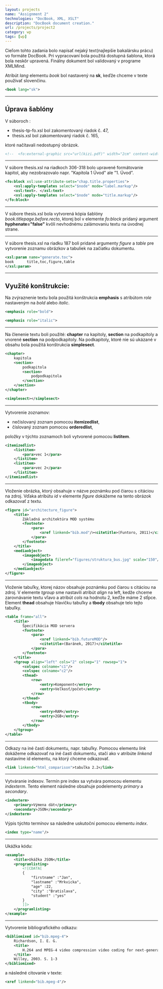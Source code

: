 ```yaml
---
layout: projects
name: "Assignment 2"
technologies: "DocBook, XML, XSLT"
description: "DocBook document creation."
url: /projects/project2
category: wp
tags: [wp]
---
```


Cieľom tohto zadania bolo napísať nejaký text(najlepšie bakalársku prácu) vo formáte DocBook. Pri vypracovaní bola použitá dostupná šablona, ktorá bola neskôr upravená. Finálny dokument bol validovaný v programe XMLMind.

Atribút *lang* elementu *book* bol nastavený na **sk**, keďže chceme v texte používať slovenčinu.

```xml
<book lang="sk">
```

---

## Úprava šablóny

V súboroch :
* thesis-tp-fo.xsl bol zakomentovaný riadok č. 47, 
* thesis.xsl bol zakomentovaný riadok č. 165,

ktoré načítavali nedostupný obrázok.

```xml
<!--  <fo:external-graphic src="url(kizi.pdf)" width="2cm" content-width="scale-to-fit"/> -->
```

---

V súbore thesis.xsl na riadkoch 306-318 bolo upravené formátovanie kapitol, aby nezobrazovalo napr. "Kapitola 1 Úvod" ale "1. Úvod".

```xml
<fo:block xsl:use-attribute-sets="chap.title.properties">
    <xsl:apply-templates select="$node" mode="label.markup"/>
    <xsl:text>. </xsl:text>
    <xsl:apply-templates select="$node" mode="title.markup"/>
</fo:block>
```

---

V súbore thesis.xsl bola vytvorená kópia šablóny *book.titlepage.before.recto*, ktorej bol v elemente *fo:block* pridaný argument **hyphenate="false"** kvôli nevhodnému zalámovaniu textu na úvodnej strane.

---

V súbore thesis.xsl na riadku 187 boli pridané argumenty *figure* a *table* pre vytvorenie zoznamu obrázkov a tabuliek na začiatku dokumentu.


```xml
<xsl:param name="generate.toc">
book      title,toc,figure,table
</xsl:param>
```

---

## Využité konštrukcie:

Na zvýraznenie textu bola použitá konštrukcia **emphasis** s atribútom *role* nastaveným na *bold* alebo *italic*.

```xml
<emphasis role="bold">
```

```xml
<emphasis role="italic">
```

---

Na členenie textu boli použité: **chapter** na kapitoly, **section** na podkapitoly a vnorené **section** na podpodkapitoly. Na podkapitoly, ktoré nie sú ukázané v obsahu bola použitá konštrukcia **simplesect**.

```xml
<chapter>
	kapitola
	<section>
		podkapitola
		<section>
			podpodkapitola
		</section>
	</section>
</chapter>
```

```xml
<simplesect></simplesect>
```

---

Vytvorenie zoznamov:

* nečislovaný zoznam pomocou **itemizedlist**,
* číslovaný zoznam pomocou **orderedlist**,

položky v týchto zoznamoch boli vytvorené pomocou **listitem**.

```xml
<itemizedlist>
	<listitem>
		<para>vec 1</para>
	</listitem>
	<listitem>
		<para>vec 2</para>
	</listitem>
</itemizedlist>
```

---

Vloženie obrázka, ktorý obsahuje v názve poznámku pod čiarou s citáciou na zdroj. Vďaka atribútu *id* v elemente *figure* dokážeme na tento obrázok odkazovať z textu.

```xml
<figure id="architecture_figure">
	<title>
		Základná architektúra MOD systému 
		<footnote>
			<para>
				<xref linkend="bib.mod"/><citetitle>(Funtoro, 2011)</citetitle>
			</para>
		</footnote>
	</title>
	<mediaobject>
		<imageobject>
			<imagedata fileref="figures/struktura_bus.jpg" scale="150"/>
		</imageobject>
	</mediaobject>
</figure>
```

---

Vloženie tabuľky, ktorej názov obsahuje poznámku pod čiarou s citáciou na zdroj. V elemente *tgroup* sme nastavili atribút *align* na left, kedže chceme zarovnávanie textu vľavo a atribút *cols* na hodnotu 2, keďže máme 2 stĺpce. Element **thead** obsahuje hlavičku tabuľky a **tbody** obsahuje telo tejto tabuľky.

```xml
<table frame="all">
	<title>
		Špecifikácia MOD servera 
		<footnote>
			<para>
				<xref linkend="bib.futureMOD"/>
				<citetitle>(Baránek, 2017)</citetitle>
			</para>
		</footnote>
	</title>
	<tgroup align="left" cols="2" colsep="1" rowsep="1">
		<colspec colname="c1"/>
		<colspec colname="c2"/>
		<thead>
			<row>
				<entry>Komponent</entry>
				<entry>Veľkosť/počet</entry>
			</row>
		</thead>
		<tbody>
			<row>
				<entry>RAM</entry>
				<entry>2GB</entry>
			</row>
		</tbody>
	</tgroup>
</table>
```

---

Odkazy na iné časti dokumentu, napr. tabuľky. Pomocou elementu *link* dokážeme odkazovať na iné časti dokumentu, stačí ako v atribúte *linkend* nastavíme id elementu, na ktorý chceme odkazovať.

```xml
<link linkend="html_comparison">tabuľka 2.2</link>
```

---

Vytváranie indexov. Termín pre index sa vytvára pomocou elementu *indexterm*. Tento element následne obsahuje podelementy *primary* a *secondary*. 

```xml
<indexterm>
	<primary>Výmena dát</primary>
	<secondary>JSON</secondary>
</indexterm>
```

Výpis týchto termínov sa následne uskutoční pomocou elementu *index*.

```xml
<index type="name"/>
```

---

Ukážka kódu:

```xml
<example>
	<title>Ukážka JSON</title>
	<programlisting>
		<![CDATA[
		{ 
			"firstname" :"Jan",
			"lastname" :"Mrkvicka",
			"age" :22,
			"city" :"Bratislava",
			"student" :"yes" 
		}
		]]>
	</programlisting>
</example>
```

---

Vytvorenie bibliografického odkazu:

```xml
<bibliomixed id="bib.mpeg-4">
	Richardson, I. E. G. 
	<title>
		H.264 and MPEG-4 video compression video coding for next-generation multimedia.
	</title>
	Willey, 2003. S. 1-3
</bibliomixed>
```

a následné citovanie v texte:

```xml
<xref linkend="bib.mpeg-4"/>
```